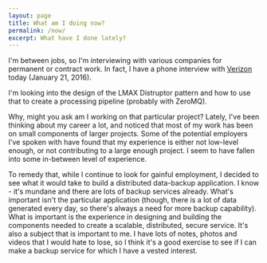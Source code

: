 ```yaml
---
layout: page
title: What am I doing now?
permalink: /now/
excerpt: What have I done lately?
---
```

I'm between jobs, so I'm interviewing with various companies for permanent or contract work. In fact, I have a phone interview with [Verizon](http://www.verizon.com/) today (January 21, 2016).

I'm looking into the design of the LMAX Distruptor pattern and how to use that to create a processing pipeline (probably with ZeroMQ).

Why, might you ask am I working on that particular project? Lately, I've been thinking about my career a lot, and noticed that most of my work has been on small components of larger projects. Some of the potential employers I've spoken with have found that my experience is either not low-level enough, or not contributing to a large enough project. I seem to have fallen into some in-between level of experience.

To remedy that, while I continue to look for gainful employment, I decided to see what it would take to build a distributed data-backup application. I know - it's mundane and there are lots of backup services already. What's important isn't the particular application (though, there is a lot of data generated every day, so there's always a need for more backup capability). What is important is the experience in designing and building the components needed to create a scalable, distributed, secure service. It's also a subject that is important to me. I have lots of notes, photos and videos that I would hate to lose, so I think it's a good exercise to see if I can make a backup service for which I have a vested interest.
